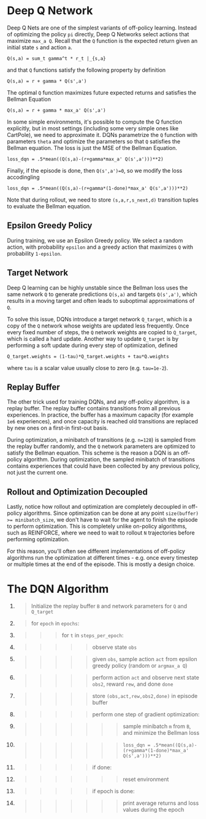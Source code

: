 # Deep Q Network

Deep Q Nets are one of the simplest variants of off-policy learning. Instead of optimizing
the policy `pi` directly, Deep Q Networks select actions that maximize `max_a Q`. Recall that
the `Q` function is the expected return given an initial state `s` and action `a`.

`Q(s,a) = sum_t gamma^t * r_t |_{s,a}`

and that `Q` functions satisfy the following property by definition

`Q(s,a) = r + gamma * Q(s',a')`

The optimal `Q` function maximizes future expected returns and satisfies the Bellman Equation

`Q(s,a) = r + gamma * max_a' Q(s',a')`

In some simple environments, it's possible to compute the Q function explicitly, but in most settings
(including some very simple ones like CartPole), we need to approximate it. DQNs parametrize
the `Q` function with parameters `theta` and optimize the parameters so that `Q` satisfies the
Bellman equation. The loss is just the MSE of the Bellman Equation.

`loss_dqn = .5*mean((Q(s,a)-(r+gamma*max_a' Q(s',a')))**2)`

Finally, if the episode is done, then `Q(s',a')=0`, so we modify the loss accodingling

`loss_dqn = .5*mean((Q(s,a)-(r+gamma*(1-done)*max_a' Q(s',a')))**2)`


Note that during rollout, we need to store `(s,a,r,s_next,d)` transition tuples to evaluate the Bellman equation.

## Epsilon Greedy Policy

During training, we use an Epsilon Greedy policy. We select a random action, with
probability `epsilon` and a greedy action that maximizes `Q` with probability `1-epsilon`.

## Target Network

Deep Q learning can be highly unstable since the Bellman loss uses the same network `Q`
to generate predictions `Q(s,a)` and targets `Q(s',a')`, which results in a moving target
and often leads to suboptimal approximations of `Q`.

To solve this issue, DQNs introduce a target network `Q_target`, which is a copy of the `Q` network
whose weights are updated less frequently. Once every fixed number of steps, the `Q` network weights
are copied to `Q_target`, which is called a hard update. Another way to update `Q_target` is by performing a soft update during every step of optimization, defined

`Q_target.weights = (1-tau)*Q_target.weights + tau*Q.weights`

where `tau` is a scalar value usually close to zero (e.g. `tau=1e-2`).

## Replay Buffer

The other trick used for training DQNs, and any off-policy algorithm, is a replay buffer. The replay buffer contains transitions from all previous experiences. In practice, the buffer has a maximum
capacity (for example `1e6` experiences), and once capacity is reached old transitions are replaced by
new ones on a first-in first-out basis.

During optimization, a minibatch of transitions (e.g. `n=128`) is sampled from the replay buffer
randomly, and the `Q` network parameters are optimized to satisfy the Bellman equation. This scheme is the reason a DQN is an off-policy algorithm. During optimization, the sampled minibatch of transitions contains experiences that could have been collected by any previous policy, not just the current one.

## Rollout and Optimization Decoupled

Lastly, notice how rollout and optimization are completely decoupled in off-policy algorithms. Since optimization can be done at any point `size(buffer) >= minibatch_size`, we don't have to wait for the agent to finish the episode to perform optimization. This is completely unlike on-policy algorithms, such as REINFORCE, where we need to wait to rollout `N` trajectories before performing optimization.

For this reason, you'll often see different implementations of off-policy algorithms run the optimization at different times - e.g. once every timestep or multiple times at the end of the episode. This is mostly a design choice.

# The DQN Algorithm

1. > Initialize the replay buffer `B` and network parameters for `Q` and `Q_target`
2. > for `epoch` in `epochs`:
3. >>> for `t` in `steps_per_epoch`:
4. >>>>> observe state `obs`
5. >>>>> given `obs`, sample action `act` from epsilon greedy policy (random or `argmax_a Q`)
6. >>>>> perform action `act` and observe next state `obs2`, reward `rew`, and done `done`
7. >>>>> store `(obs,act,rew,obs2,done)` in episode buffer
8. >>>>> perform one step of gradient optimization:
9. >>>>>>> sample minibatch `m` from `B`, and minimize the Bellman loss
10. >>>>>>> `loss_dqn = .5*mean((Q(s,a)-(r+gamma*(1-done)*max_a' Q(s',a')))**2)`
11. >>>>> if done:
12. >>>>>>> reset environment
13. >>>>> if epoch is done:
14. >>>>>>> print average returns and loss values during the epoch
